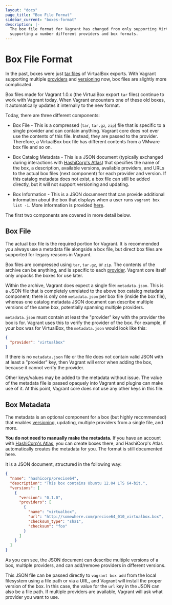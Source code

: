```yaml
---
layout: "docs"
page_title: "Box File Format"
sidebar_current: "boxes-format"
description: |-
  The box file format for Vagrant has changed from only supporting VirtualBox to
  supporting a number different providers and box formats.
---
```


# Box File Format

In the past, boxes were just [tar files](https://en.wikipedia.org/wiki/Tar_\(computing\))
of VirtualBox exports. With Vagrant supporting multiple
[providers](/docs/providers/) and [versioning](/docs/boxes/versioning.html)
now, box files are slightly more complicated.

Box files made for Vagrant 1.0.x (the VirtualBox export `tar` files) continue
to work with Vagrant today. When Vagrant encounters one of these old boxes,
it automatically updates it internally to the new format.

Today, there are three different components:

* Box File - This is a compressed (`tar`, `tar.gz`, `zip`) file that is specific
  to a single provider and can contain anything. Vagrant core does not ever
  use the contents of this file. Instead, they are passed to the provider.
  Therefore, a VirtualBox box file has different contents from a VMware
  box file and so on.

* Box Catalog Metadata - This is a JSON document (typically exchanged
  during interactions with [HashiCorp's Atlas](/docs/other/atlas.html))
  that specifies the name of the box, a description, available
  versions, available providers, and URLs to the actual box files
  (next component) for each provider and version. If this catalog
  metadata does not exist, a box file can still be added directly, but
  it will not support versioning and updating.

* Box Information - This is a JSON documnent that can provide additional
  information about the box that displays when a user runs
  `vagrant box list -i`. More information is provided [here](/docs/boxes/info.html).

The first two components are covered in more detail below.

## Box File

The actual box file is the required portion for Vagrant. It is recommended
you always use a metadata file alongside a box file, but direct box files
are supported for legacy reasons in Vagrant.

Box files are compressed using `tar`, `tar.gz`, or `zip`. The contents of the
archive can be anything, and is specific to each
[provider](/docs/providers/). Vagrant core itself only unpacks
the boxes for use later.

Within the archive, Vagrant does expect a single file:
`metadata.json`.  This is a JSON file that is completely unrelated to
the above box catalog metadata component; there is only one
`metadata.json` per box file (inside the box file), whereas one
catalog metadata JSON document can describe multiple versions of the
same box, potentially spanning multiple providers.

`metadata.json` must contain at least the "provider" key with the
provider the box is for. Vagrant uses this to verify the provider of
the box. For example, if your box was for VirtualBox, the
`metadata.json` would look like this:

```json
{
  "provider": "virtualbox"
}
```

If there is no `metadata.json` file or the file does not contain valid JSON
with at least a "provider" key, then Vagrant will error when adding the box,
because it cannot verify the provider.

Other keys/values may be added to the metadata without issue. The value
of the metadata file is passed opaquely into Vagrant and plugins can make
use of it. At this point, Vagrant core does not use any other keys in this
file.

## Box Metadata

The metadata is an optional component for a box (but highly recommended)
that enables [versioning](/docs/boxes/versioning.html), updating, multiple
providers from a single file, and more.

<div class="alert alert-block alert-info">
  <strong>You do not need to manually make the metadata.</strong> If you
  have an account with <a href="/docs/other/atlas.html">HashiCorp's Atlas</a>, you
  can create boxes there, and HashiCorp's Atlas automatically creates
  the metadata for you. The format is still documented here.
</div>

It is a JSON document, structured in the following way:

```json
{
  "name": "hashicorp/precise64",
  "description": "This box contains Ubuntu 12.04 LTS 64-bit.",
  "versions": [
    {
      "version": "0.1.0",
      "providers": [
        {
          "name": "virtualbox",
          "url": "http://somewhere.com/precise64_010_virtualbox.box",
          "checksum_type": "sha1",
          "checksum": "foo"
        }
      ]
    }
  ]
}
```

As you can see, the JSON document can describe multiple versions of a box,
multiple providers, and can add/remove providers in different versions.

This JSON file can be passed directly to `vagrant box add` from the
local filesystem using a file path or via a URL, and Vagrant will
install the proper version of the box. In this case, the value for the
`url` key in the JSON can also be a file path. If multiple providers
are available, Vagrant will ask what provider you want to use.
